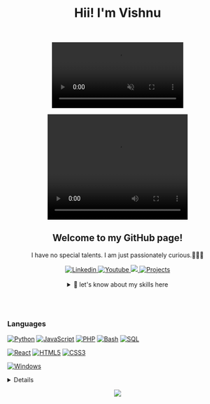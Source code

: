 
<div  align="center">
<h1>Hii! I'm Vishnu </h1>
<br>

<figure class="video_container">
  <video controls="false" muted autoplay>
    <source src="namaste.mp4" type="video/mp4">
  </video>
</figure>
<video width="320" height="240" controls>
  <source src="movie.mp4" type="video/mp4">
  <source src="movie.ogg" type="video/ogg">
Your browser does not support the video tag.
</video>

 <h2>Welcome to my GitHub page!</h2>
  
 <p>I have no special talents. I am just passionately curious.🤷🏻‍♂️</p>
  <span>
    <a href="https://www.linkedin.com/in/vishnu-kushwaha-b637a822a"  title="Dont forget to connect...">
        <img src="https://img.shields.io/badge/Linkedin-blue?style=flat-square&logo=linkedin" alt="Linkedin">
    </a>
     <a href="https://www.youtube.com/c/VishnuBhaiya?sub_confirmation=1"  title="Dont forget to Subscribe...">
        <img src="https://img.shields.io/badge/Youtube-darkred?style=flat-square&logo=youtube" alt="Youtube">
    </a>
    <a href="https://getch21.github.io/Portfolio/" title="portfolio...">
      <img src="https://img.shields.io/badge/Portfolio-darkviolet?style=flat-square&logo=github">
    </a>
    <a href="https://getch21.github.io/codeforfun/" title="Previous Projects...">
      <img src="https://img.shields.io/badge/Projects-darkorange?style=flat-square&logo=codepen" alt="Projects">
    </a>
  


    
  </span>
 <br>
 <br>
 
  <details>
    <summary markdown="span"> 🌱 let's know about my skills here </summary>
 
  </details>
</div>


<p align="center">
   
  <br>
  <br>
  

### Languages
[![Python](https://img.shields.io/badge/python-black?style=for-the-badge&logo=python)](#)
[![JavaScript](https://img.shields.io/badge/javascript-black?style=for-the-badge&logo=javascript)](#)
[![PHP](https://img.shields.io/badge/javascript-black?style=for-the-badge&logo=javascript)](#)
[![Bash](https://img.shields.io/badge/bash-black?style=for-the-badge&logo=gnu-bash&logoColor=white)](#)
[![SQL](https://img.shields.io/badge/sql-black?style=for-the-badge&logo=mysql)](#)



[![React](https://img.shields.io/badge/react-black?style=for-the-badge&logo=react)](#)
[![HTML5](https://img.shields.io/badge/html5-black?style=for-the-badge&logo=html5)](#)
[![CSS3](https://img.shields.io/badge/css3-black?style=for-the-badge&logo=css3)](#)



[![Windows](https://img.shields.io/badge/Windows-black?style=for-the-badge&logo=Windows)](#)


<details>
<p align="center">
  <a href="https://github.com/Getch21">
    <img src="http://github-profile-summary-cards.vercel.app/api/cards/profile-details?username=Getch21&theme=transparent" />
  </a>
  <a href="https://github.com/Getch21">
    <img src="https://github-readme-streak-stats.herokuapp.com/?user=Getch21&hide_border=true&card_width=338&theme=transparent" />
  </a>
  <a href="https://github.com/Getch21">
    <img src="http://github-profile-summary-cards.vercel.app/api/cards/stats?username=Getch21&theme=transparent" />
  </a>
  <a href="https://github.com/Getch21">
    <img src="https://github-readme-stats.vercel.app/api/top-langs/?username=Getch21&langs_count=10&exclude_repo=&hide=jupyter%20notebook,vim%20script,cmake,makefile,batchfile,emacs%20lisp,css,html&layout=default&card_width=699&hide_border=true&theme=transparent" />
  </a>
</p>
</details>

<p align="center">
  <a href="https://github.com/Getch21">
    <img src="https://komarev.com/ghpvc/?username=Getch21&color=blue&style=flat)" />
  </a>
</p>
<!--

- 🔭 I’m currently working on ...
- 🌱 I’m currently learning ...
- 👯 I’m looking to collaborate on ...
- 🤔 I’m looking for help with ...
- 💬 Ask me about ...
- 📫 How to reach me: ...
- 😄 Pronouns: ...
- ⚡ Fun fact: ...
-->
